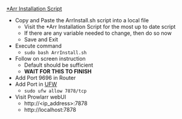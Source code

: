 [*Arr Installation Script](https://wiki.servarr.com/install-script)<br />

* Copy and Paste the ArrInstall.sh script into a local file
  * Visit the *Arr Installation Script for the most up to date script
  * If there are any variable needed to change, then do so now
  * Save and Exit
* Execute command
  * `sudo bash ArrInstall.sh`
* Follow on screen instruction
  * Default should be sufficient
  * **WAIT FOR THIS TO FINISH**
* Add Port 9696 in Router
* Add Port in [UFW](https://github.com/Cuates/ubuntuinstall/tree/main/system/ufw)
  * `sudo ufw allow 7878/tcp`
* Visit Prowlarr webUI
  * http://<ip_address>:7878
  * http://localhost:7878

